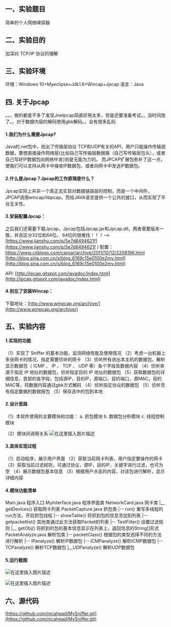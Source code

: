 ## 一、实验题目
简单的个人网络嗅探器

## 二、实验目的
加深对 TCP/IP 协议的理解

## 三、实验环境
环境：Windows 10+Myeclipse+Jdk1.6+Wincap+Jpcap
语言：Java
## 四. 关于Jpcap

。。。做的都差不多了发现Jnetpcap简直好用太多，但是还要准备考试。。没时间改了。。对于数据内容的解码使用gbk解码。。会有很多乱码

#### 1.我们为什么需要Jpcap?

Java的.net包中，给出了传输层协议 TCP和UDP有关的API，用户只能操作传输层数据，要想直接操作网络层{比如自己写传输层数据报（自己写传输层包头），或者自己写好IP数据包向网络中发}则是无能为力的。 而JPCAP扩展包弥补了这一点，使我们可以支持从网卡中接收IP数据包，或者向网卡中发送IP数据包。

#### 2.什么是Jpcap？Jpcap的工作原理是什么？

Jpcap实际上并非一个真正去实现对数据链路层的控制，而是一个中间件，JPCAP调用wincap/libpcap，而给JAVA语言提供一个公共的接口，从而实现了平台无关性。

#### 3.安装配置Jpcap：

之后我们还需要下载Jpcap，Jpcap包括Jpcap.jar和Jpcap.dll，两者需要版本一致，并且区分32位和64位。 
64位的很难找！！！–>[https://www.jianshu.com/p/5e7d8494621f](https://www.jianshu.com/p/5e7d8494621f ) 
配置： 
[https://www.cnblogs.com/caroar/archive/2011/10/12/2208196.html ](https://www.cnblogs.com/caroar/archive/2011/10/12/2208196.html )
[http://blog.sina.com.cn/s/blog_6169c15e0100e2mv.html](http://blog.sina.com.cn/s/blog_6169c15e0100e2mv.html)

API: [http://jpcap.gitspot.com/javadoc/index.html](http://jpcap.gitspot.com/javadoc/index.html)

#### 4.别忘了安装Wincap：

下载地址：[http://www.winpcap.org/archive/](http://www.winpcap.org/archive/)

## 五、实验内容 
#### 1.实现的功能
（1）实现了 Sniffer 的基本功能，监测网络性能及使用情况
（2）考虑一台机器上多张网卡的情况，指定需要侦听的网卡
（3）侦听所有进出本主机的数据包，解析显示数据包（ ICMP 、 IP 、 TCP 、 UDP 等）各个字段及数据内容
（4）侦听来源于指定 IP 地址的数据包，侦听指定目的 IP 地址的数据包
（5）获取数据包的详细信息，首部的各字段，包括源IP，目的IP，源端口，目的端口，源MAC，目的MAC等，将数据内容通过gbk方式解码
（4）侦听指定协议的数据包
（5）侦听含有指定数据的数据报包
（5）保存选中的包到本地


#### 2.设计思路
（1）本软件使用的主要模块和功能：
	a. 抓包模块
	b. 数据包分析模块
	c. 线程控制模块


（2）模块间调用关系
![在这里插入图片描述](https://img-blog.csdnimg.cn/20181230150056520.png?x-oss-process=image/watermark,type_ZmFuZ3poZW5naGVpdGk,shadow_10,text_aHR0cHM6Ly9ibG9nLmNzZG4ubmV0L3FxXzM0ODM4NjQz,size_16,color_FFFFFF,t_70)


#### 3.具体实现过程
（1）启动程序，展示用户界面
（2）获取当前网卡列表，用户指定要操作的网卡
（3）获取当前过滤规则，可通过协议，源IP，目的IP，关键字进行过滤，也可为空
（4）展示数据包基本信息
（5）根据用户点击的内容，对该包进行解析，显示详细内容

#### 4.模块功能清单
Main.java  程序入口
MyInterface.java  程序界面类
NetworkCard.java  网卡类
|__ getDevices() 获取网卡列表
PacketCapture.java  抓包类
|-- run()  重写多线程的run方法，开启抓包线程
|-- showTable() 将抓到包的信息添加到列表
|-- getpacketlist()  其他类通过此方法获取Packet的列表
|-- TestFilter()  设置过滤规则
|__ getObj()   将抓到的包的基本信息显示在列表上，返回信息的String[]形式
PacketAnalyze.java  解析包类
|-- packetClass() 根据包的类型选择不同的方法进行解析
|-- IPanalyze() 解析IP数据包
|-- ICMPanalyze() 解析ICMP数据包
|-- TCPanalyze() 解析TCP数据包
|__UDPanalyze() 解析UDP数据包

#### 5.运行截图
![在这里插入图片描述](https://img-blog.csdnimg.cn/20181230150107559.png?x-oss-process=image/watermark,type_ZmFuZ3poZW5naGVpdGk,shadow_10,text_aHR0cHM6Ly9ibG9nLmNzZG4ubmV0L3FxXzM0ODM4NjQz,size_16,color_FFFFFF,t_70)

![在这里插入图片描述](https://img-blog.csdnimg.cn/2018123015021942.png?x-oss-process=image/watermark,type_ZmFuZ3poZW5naGVpdGk,shadow_10,text_aHR0cHM6Ly9ibG9nLmNzZG4ubmV0L3FxXzM0ODM4NjQz,size_16,color_FFFFFF,t_70)
## 六、源代码
[https://github.com/nicahead/MySniffer.git](https://github.com/nicahead/MySniffer.git)
